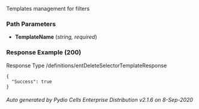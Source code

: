 






 
Templates management for filters  


### Path Parameters

 - **TemplateName** (_string, required_) 




### Response Example (200)
Response Type /definitions/entDeleteSelectorTemplateResponse

```
{
  "Success": true
}
```




###### Auto generated by Pydio Cells Enterprise Distribution v2.1.6 on 8-Sep-2020
